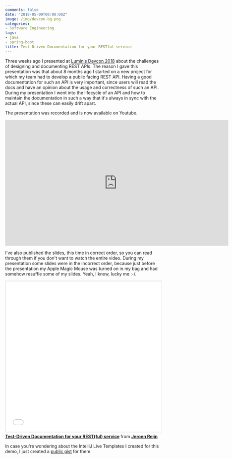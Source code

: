 ```yaml
---
comments: false
date: "2018-05-09T00:00:00Z"
image: /img/devcon-bg.png
categories:
- Software Engineering
tags:
- java
- spring-boot
title: Test-Driven Documentation for your RESTful service
---
```


Three weeks ago I presented at [Luminis Devcon 2018](https://devcon.luminis.eu) about the challenges of designing and documenting REST APIs. The reason I gave this presentation was that about 8 months ago I started on a new project for which my team had to develop a public facing REST API. Having a good documentation for such an API is very important, since users will read the docs and have an opinion about the usage and correctness of such an API. 
During my presentation I went into the lifecycle of an API and how to maintain the documentation in such a way that it's always in sync with the actual API, since these can easily drift apart.

The presentation was recorded and is now available on Youtube.

<iframe width="720" height="405" src="https://www.youtube.com/embed/3NT_Wql8wMg" frameborder="0" allow="autoplay; encrypted-media" allowfullscreen></iframe>

I've also published the slides, this time in correct order, so you can read through them if you don't want to watch the entire video. During my presentation some slides were in the incorrect order, because just before the presentation my Apple Magic Mouse was turned on in my bag and had somehow resuffle some of my slides. Yeah, I know, lucky me :-/.

<iframe src="//www.slideshare.net/slideshow/embed_code/key/Mwqpu50GzycW7t" width="595" height="485" frameborder="0" marginwidth="0" marginheight="0" scrolling="no" style="border:1px solid #CCC; border-width:1px; margin-bottom:5px; max-width: 100%;" allowfullscreen> </iframe> <div style="margin-bottom:5px"> <strong> <a href="//www.slideshare.net/jreijn/testdriven-development-for-your-restful-service" title="Test-Driven Documentation for your REST(ful) service" target="_blank">Test-Driven Documentation for your REST(ful) service</a> </strong> from <strong><a href="https://www.slideshare.net/jreijn" target="_blank">Jeroen Reijn</a></strong> </div>

In case you're wondering about the IntelliJ Live Templates I created for this demo, I just created a [public gist](https://gist.github.com/jreijn/7dabed8076a6cab39efa05a51bee826d) for them.